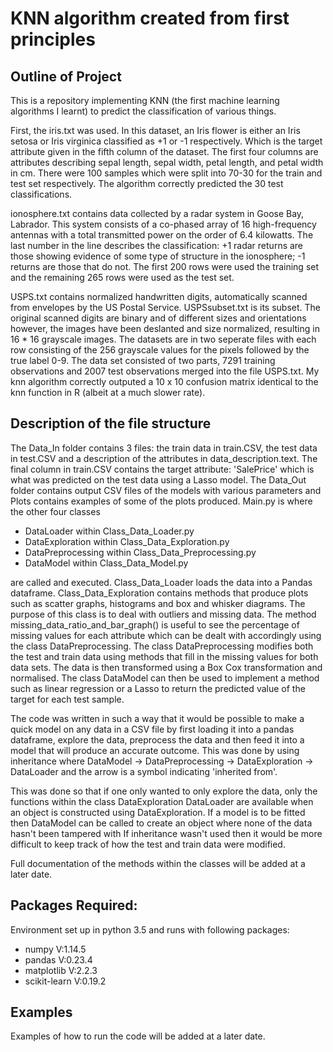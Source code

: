 # KNN algorithm created from first principles #
## Outline of Project ##
This is a repository implementing KNN (the first machine learning algorithms I learnt) to predict the classification of various things. 

First, the iris.txt was used. In this dataset, an Iris flower is either an Iris setosa or Iris virginica classified as +1 or -1 respectively. Which is the target attribute given in the fifth column of the dataset. The first four columns are attributes describing sepal length, sepal width, petal length, and petal width in cm. There were 100 samples which were split into 70-30 for the train and test set respectively. The algorithm correctly predicted the 30 test classifications.

ionosphere.txt contains data collected by a radar system in Goose Bay, Labrador. This system consists of a co-phased array of 16 high-frequency antennas with a total transmitted power on the order of 6.4 kilowatts. The last number in the line describes the classification: +1 radar returns are those showing evidence of some type of structure in the ionosphere; -1 returns are those that do not. The first 200 rows were used the training set and the remaining 265 rows were used as the test set.

USPS.txt contains normalized handwritten digits, automatically scanned from envelopes by the US Postal Service. USPSsubset.txt is its subset. The original scanned digits are binary and of different sizes and orientations however, the images have been deslanted and size normalized, resulting in 16 * 16 grayscale images. The datasets are in two seperate files with each row consisting of the 256 grayscale values for the pixels followed by the true label 0-9. The data set consisted of two parts, 7291 training observations and 2007 test observations merged into the file USPS.txt. My knn algorithm correctly outputed a 10 x 10 confusion matrix identical to the knn function in R (albeit at a much slower rate).

## Description of the file structure ##

The Data_In folder contains 3 files: the train data in train.CSV, the test data in test.CSV and a description of the attributes in data_description.text. The final column in train.CSV contains the target attribute: 'SalePrice' which is what was predicted on the test data using a Lasso model. The Data_Out folder contains output CSV files of the models with various parameters and Plots contains examples of some of the plots produced. Main.py is where the other four classes 
 * DataLoader within Class_Data_Loader.py
 * DataExploration within Class_Data_Exploration.py
 * DataPreprocessing within Class_Data_Preprocessing.py
 * DataModel within Class_Data_Model.py
 
 are called and executed. Class_Data_Loader loads the data into a Pandas dataframe. Class_Data_Exploration contains methods that produce plots such as scatter graphs, histograms and box and whisker diagrams. The purpose of this class is to deal with outliers and missing data. The method missing_data_ratio_and_bar_graph() is useful to see the percentage of missing values for each attribute which can be dealt with accordingly using the class DataPreprocessing. The class DataPreprocessing modifies both the test and train data using methods that fill in the missing values for both data sets. The data is then transformed using a Box Cox  transformation and normalised. The class DataModel can then be used to implement a method such as linear  regression or a Lasso to return the predicted value of the target for each test sample.
 
The code was written in such a way that it would be possible to make a quick model on any data in a CSV file by first loading it into a pandas dataframe, explore the data, preprocess the data and then feed it into a model that will produce an accurate outcome. This was done by using inheritance where DataModel -> DataPreprocessing -> DataExploration -> DataLoader and the arrow  is a symbol indicating 'inherited from'. 

This was done so that if one only wanted to only explore the data, only the functions within the class DataExploration DataLoader are available when an object is constructed using DataExploration. If a model is to be fitted then DataModel can be called to create an object where none of the data hasn't been tampered with If inheritance wasn't used then it would be more difficult to keep track of how the test and train data were modified. 

Full documentation of the methods within the classes will be added at a later date.

## Packages Required: ##
Environment set up in python 3.5 and runs with following packages:
* numpy        V:1.14.5
* pandas       V:0.23.4
* matplotlib   V:2.2.3
* scikit-learn V:0.19.2
<p>

## Examples ##
Examples of how to run the code will be added at a later date.
